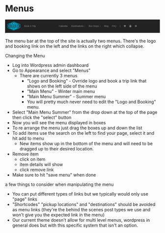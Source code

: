 <!-- TITLE: Modify Menu -->
<!-- SUBTITLE: Description of menus and how to change them for OvRride.com -->

# Menus
![Menu](/uploads/menu.png "Menu")

The menu bar at the top of the site is actually two menus. There's the logo and booking link on the left and the links on the right which collapse.

Changing the Menu
- Log into Wordpress admin dashboard
- Go to Appearance and select "Menus"
  - There are currently 3 menus
    - "Logo and Booking" - Ovrride logo and book a trip link that shows on the left side of the menu
    - "Main Menu" - Winter main menu
    - "Main Menu Summer" - Summer menu
    - You will pretty much never need to edit the "Logo and Booking" menu.
- Select "Main Menu Summer" from the drop down at the top of the page then click the "select" button
- Now you will see the menu displayed in boxes
- To re arrange the menu just drag the boxes up and down the list
- To add items use the search on the left to find your page, select it and hit add to menu
  - New items show up in the bottom of the menu and will need to be dragged up to their desired location.
- Remove item
  - click on item
  - item details will show
  - click remove link
- Make sure to hit "save menu" when done
  
a few things to consider when manipulating the menu
  - You can put different types of links but we typically would only use "page" links
  - "Shortcodes" "pickup locations" and "destinations" should be avoided as menu links (they're the behind the scenes post types we use and won't give you the expected link in the menu)
  - Our current theme doesn't allow for multi level menus, wordpress in general does but with this specific system that isn't an option.